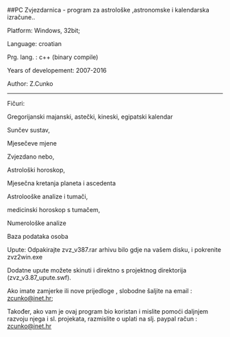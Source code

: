 ##PC Zvjezdarnica - program za astrološke ,astronomske i kalendarska izračune.. 

 Platform: Windows, 32bit;
 
 Language: croatian 
 
 Prg. lang. : c++ (binary compile)
 
 Years of developement: 2007-2016
 
 Author: Z.Cunko
 

--------------------------------------------------------------

 Fičuri: 
 
 Gregorijanski majanski, astečki, kineski, egipatski kalendar
 
 Sunčev sustav,
 
 Mjesečeve mjene
 
 Zvjezdano nebo,
 
 Astrološki horoskop,
 
 Mjesečna kretanja planeta i ascedenta
 
 Astrolooške analize i tumači,
 
 medicinski horoskop s tumačem,
 
 Numerološke analize
 
 Baza podataka osoba
 


 Upute: Odpakirajte zvz_v387.rar arhivu bilo gdje na vašem disku, i pokrenite zvz2win.exe
 

Dodatne upute možete skinuti i direktno s projektnog direktorija (zvz_v3.87_upute.swf).


Ako imate zamjerke ili nove prijedloge , slobodne šaljite na email : zcunko@inet.hr;

Također, ako vam je ovaj program bio koristan i mislite pomoći daljnjem razvoju njega i sl. projekata, razmislite o uplati na slj. paypal račun : zcunko@inet.hr
